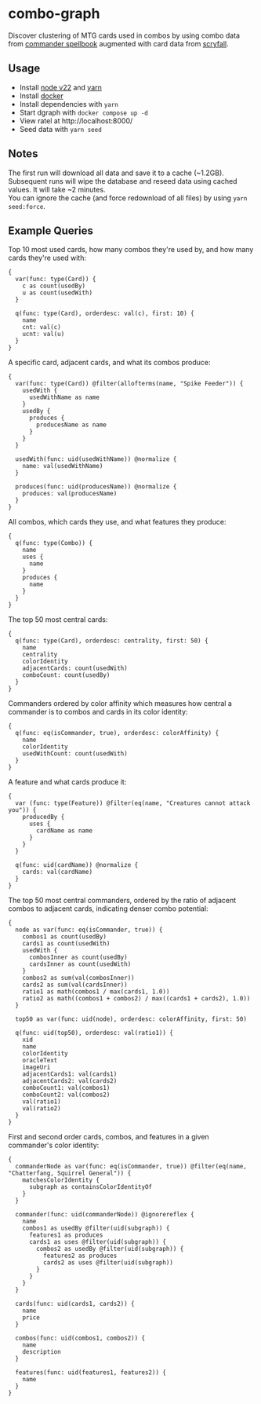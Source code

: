 # combo-graph
Discover clustering of MTG cards used in combos by using combo data from [commander spellbook](https://backend.commanderspellbook.com/) augmented with card data from [scryfall](https://scryfall.com/docs/api).

## Usage
* Install [node v22](https://nodejs.org/en/download/package-manager) and [yarn](https://classic.yarnpkg.com/lang/en/docs/install)
* Install [docker](https://www.docker.com/get-started)
* Install dependencies with `yarn`
* Start dgraph with `docker compose up -d`
* View ratel at http://localhost:8000/
* Seed data with `yarn seed`

## Notes
The first run will download all data and save it to a cache (~1.2GB).    
Subsequent runs will wipe the database and reseed data using cached values. It will take ~2 minutes.  
You can ignore the cache (and force redownload of all files) by using `yarn seed:force`.

## Example Queries

Top 10 most used cards, how many combos they're used by, and how many cards they're used with:
```
{
  var(func: type(Card)) {
    c as count(usedBy)
    u as count(usedWith)
  }
  
  q(func: type(Card), orderdesc: val(c), first: 10) {
    name
    cnt: val(c)
    ucnt: val(u) 
  }
}
```

A specific card, adjacent cards, and what its combos produce:
```
{
  var(func: type(Card)) @filter(allofterms(name, "Spike Feeder")) {
    usedWith {
      usedWithName as name
    }
    usedBy {
      produces {
        producesName as name
      }
    }
  }

  usedWith(func: uid(usedWithName)) @normalize {
    name: val(usedWithName)
  }

  produces(func: uid(producesName)) @normalize {
    produces: val(producesName)
  }
}
```

All combos, which cards they use, and what features they produce:
```
{
  q(func: type(Combo)) {
    name
    uses {
      name
    }
    produces {
      name
    }
  }
}
```

The top 50 most central cards:
```
{
  q(func: type(Card), orderdesc: centrality, first: 50) {
    name
    centrality
    colorIdentity
    adjacentCards: count(usedWith)
    comboCount: count(usedBy)
  }  
}
```

Commanders ordered by color affinity which measures how central a commander is to combos and cards in its color identity:
```
{
  q(func: eq(isCommander, true), orderdesc: colorAffinity) {
    name
    colorIdentity
    usedWithCount: count(usedWith)
  }
}
```

A feature and what cards produce it:
```
{  
  var (func: type(Feature)) @filter(eq(name, "Creatures cannot attack you")) {
    producedBy {
      uses {
        cardName as name
      }
    }
  }
    
  q(func: uid(cardName)) @normalize {
    cards: val(cardName)
  }
}
```

The top 50 most central commanders, ordered by the ratio of adjacent combos to adjacent cards, indicating denser combo potential:
```
{
  node as var(func: eq(isCommander, true)) {
    combos1 as count(usedBy)
    cards1 as count(usedWith)
    usedWith {
      combosInner as count(usedBy)
      cardsInner as count(usedWith)
    }
    combos2 as sum(val(combosInner))
    cards2 as sum(val(cardsInner))
    ratio1 as math(combos1 / max(cards1, 1.0))
    ratio2 as math((combos1 + combos2) / max((cards1 + cards2), 1.0))
  }
    
  top50 as var(func: uid(node), orderdesc: colorAffinity, first: 50)
    
  q(func: uid(top50), orderdesc: val(ratio1)) {
    xid
    name
    colorIdentity
    oracleText
    imageUri
    adjacentCards1: val(cards1)
    adjacentCards2: val(cards2)
    comboCount1: val(combos1)
    comboCount2: val(combos2)
    val(ratio1)
    val(ratio2)
  }
}
```

First and second order cards, combos, and features in a given commander's color identity:
```
{
  commanderNode as var(func: eq(isCommander, true)) @filter(eq(name, "Chatterfang, Squirrel General")) {
    matchesColorIdentity {
      subgraph as containsColorIdentityOf
    }
  }
    
  commander(func: uid(commanderNode)) @ignorereflex {
    name
    combos1 as usedBy @filter(uid(subgraph)) {
      features1 as produces
      cards1 as uses @filter(uid(subgraph)) {
        combos2 as usedBy @filter(uid(subgraph)) {
          features2 as produces
          cards2 as uses @filter(uid(subgraph))
        }
      }
    }
  }

  cards(func: uid(cards1, cards2)) {
    name
    price
  }

  combos(func: uid(combos1, combos2)) {
    name
    description
  }
  
  features(func: uid(features1, features2)) {
    name
  }
}
```

